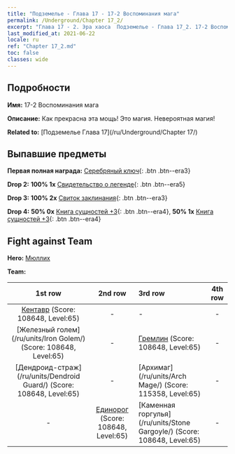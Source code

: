 ```yaml
---
title: "Подземелье - Глава 17 - 17-2 Воспоминания мага"
permalink: /Underground/Chapter 17_2/
excerpt: "Глава 17 - 2. Эра хаоса  Подземелье - Глава 17_2. 17-2 Воспоминания мага"
last_modified_at: 2021-06-22
locale: ru
ref: "Chapter 17_2.md"
toc: false
classes: wide
---
```


## Подробности

 **Имя:** 17-2 Воспоминания мага

 **Описание:** Как прекрасна эта мощь! Это магия. Невероятная магия!

 **Related to:** [Подземелье Глава 17](/ru/Underground/Chapter 17/)

## Выпавшие предметы

 **Первая полная награда:** [Серебряный ключ](/ItemsRU/con_693/){: .btn .btn--era3}

 **Drop 2:** **100% 1x** [Свидетельство о легенде](/ItemsRU/mat_67/){: .btn .btn--era5}

 **Drop 3:** **100% 2x** [Свиток заклинания](/ItemsRU/con_694/){: .btn .btn--era3}

 **Drop 4:** **50% 0x** [Книга сущностей +3](/ItemsRU/mat_60/){: .btn .btn--era4}, **50% 1x** [Книга сущностей +3](/ItemsRU/mat_60/){: .btn .btn--era4}


## Fight against Team
 **Hero:** [Мюллих](/ru/heroes/Mullich/)

 **Team:**


  | 1st row | 2nd row | 3rd row | 4th row |
  |:----:|:----:|:----|:----:|
  | [Кентавр](/ru/units/Centaur/) (Score: 108648, Level:65)  | - | - | - |
  | [Железный голем](/ru/units/Iron Golem/) (Score: 108648, Level:65)  | - | [Гремлин](/ru/units/Gremlin/) (Score: 108648, Level:65)  | - |
  | [Дендроид-страж](/ru/units/Dendroid Guard/) (Score: 108648, Level:65)  | - | [Архимаг](/ru/units/Arch Mage/) (Score: 115358, Level:65)  | - |
  | - | [Единорог](/ru/units/Unicorn/) (Score: 108648, Level:65)  | [Каменная горгулья](/ru/units/Stone Gargoyle/) (Score: 108648, Level:65)  | - |


